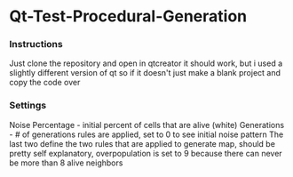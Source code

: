 # Qt-Test-Procedural-Generation

### Instructions
Just clone the repository and open in qtcreator
it should work, but i used a slightly different version of qt so if it doesn't just make a blank project and copy the code over

### Settings
Noise Percentage - initial percent of cells that are alive (white)
Generations - # of generations rules are applied, set to 0 to see initial noise pattern
The last two define the two rules that are applied to generate map, should be pretty self explanatory, overpopulation is set to 9 because there can never be more than 8 alive neighbors

